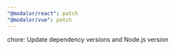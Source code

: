```yaml
---
"@modalor/react": patch
"@modalor/vue": patch
---
```


chore: Update dependency versions and Node.js version
